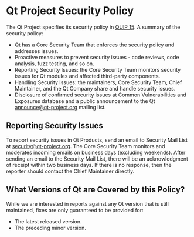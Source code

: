 Qt Project Security Policy
==========================

The Qt Project specifies its security policy in [QUIP 15](https://contribute.qt-project.org/quips/15). A summary of the security policy:

* Qt has a Core Security Team that enforces the security policy and addresses issues.
* Proactive measures to prevent security issues - code reviews, code analysis, fuzz testing, and so on.
* Reporting Security Issues: the Core Security Team monitors security issues for Qt modules and affected third-party components.
* Handling Security Issues: the maintainers, Core Security Team, Chief Maintainer, and the Qt Company share and handle security issues.
* Disclosure of confirmed security issues at Common Vulnerabilities and Exposures database and a public announcement to the Qt announce@qt-project.org mailing list.

Reporting Security Issues
-------------------------

To report security issues in Qt Products, send an email to Security Mail List at security@qt-project.org.
The Core Security Team monitors and moderates incoming emails on business days (excluding weekends).
After sending an email to the Security Mail List, there will be an acknowledgment of receipt within
two business days. If there is no response, then the reporter should contact the Chief Maintainer directly.

What Versions of Qt are Covered by this Policy?
-----------------------------------------------

While we are interested in reports against any Qt version that is still maintained, fixes are only guaranteed to be provided for:

* The latest released version.
* The preceding minor version.
